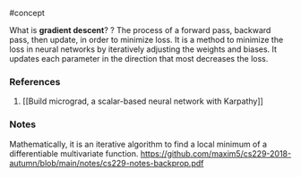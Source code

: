 #concept

What is **gradient descent**? 
?
The process of a forward pass, backward pass, then update, in order to minimize loss.
It is a method to minimize the loss in neural networks by iteratively adjusting the weights and biases. It updates each parameter in the direction that most decreases the loss.
<!--SR:!2024-12-07,122,270-->
### References
1. [[Build micrograd, a scalar-based neural network with Karpathy]]

### Notes


Mathematically, it is an iterative algorithm to find a local minimum of a differentiable multivariate function.
https://github.com/maxim5/cs229-2018-autumn/blob/main/notes/cs229-notes-backprop.pdf


